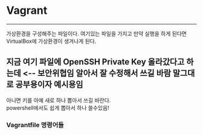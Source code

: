 # Vagrant
---
가상환경을 구성해주는 파일이다.
여기있는 파일을 가지고 만약 실행을 하게 된다면 VirtualBox에 가상환경이 생겨나게 된다.

**지금 여기 파일에 OpenSSH Private Key 올라갔다고 하는데 <-- 보안위협임**
알아서 잘 수정해서 쓰길 바람
말그대로 공부용이자 예시용임
--- 
아니면 키를 아예 새로 하나 뽑아서 쓰길 바란다. <br/>
powershell에서도 쉽게 뽑아서 하나 쓸수있음!
### Vagrantfile 명령어들
